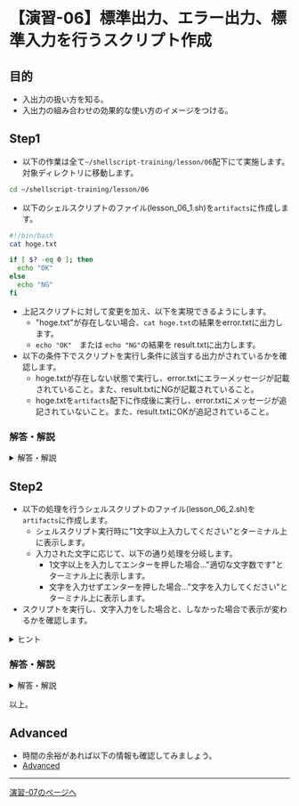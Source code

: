# 【演習-06】標準出力、エラー出力、標準入力を行うスクリプト作成

## 目的

- 入出力の扱い方を知る。
- 入出力の組み合わせの効果的な使い方のイメージをつける。

## Step1

- 以下の作業は全て`~/shellscript-training/lesson/06`配下にて実施します。対象ディレクトリに移動します。

```bash
cd ~/shellscript-training/lesson/06
```

- 以下のシェルスクリプトのファイル(lesson_06_1.sh)を`artifacts`に作成します。  

``` sh
#!/bin/bash
cat hoge.txt

if [ $? -eq 0 ]; then
  echo "OK"
else
  echo "NG"
fi
```

- 上記スクリプトに対して変更を加え、以下を実現できるようにします。
  - "hoge.txt"が存在しない場合、`cat hoge.txt`の結果をerror.txtに出力します。
  - `echo "OK"`　または `echo "NG"`の結果を result.txtに出力します。
- 以下の条件下でスクリプトを実行し条件に該当する出力がされているかを確認します。
    - hoge.txtが存在しない状態で実行し、error.txtにエラーメッセージが記載されていること。また、result.txtにNGが記載されていること。
    - hoge.txtを`artifacts`配下に作成後に実行し、error.txtにメッセージが追記されていないこと。また、result.txtにOKが追記されていること。

### 解答・解説

<details>
<summary>解答・解説</summary>
<div>

- 以下の内容でlesson_06_1.shを作成します。

```bash
#!/bin/bash
DIRECTORY=~/shellscript-training/lesson/06/artifacts
cat ${DIRECTORY}/hoge.txt 2>> ${DIRECTORY}/error.txt

if [ $? -eq 0 ]; then
  echo "OK" >> ${DIRECTORY}/result.txt
else
  echo "NG" >> ${DIRECTORY}/result.txt
fi
```

- `2>>　ファイル名`　…　標準エラー出力。エラー情報をファイルに追記型で出力します。
- `>>　ファイル名`　…　標準出力。コマンドの実行結果などをファイルに追記型で出力します。
- `>>`の部分を`>`にすると都度新規書き込みになるため、前回までの記載内容がリセットされた上で出力されます。

</div>
</details>

## Step2

- 以下の処理を行うシェルスクリプトのファイル(lesson_06_2.sh)を`artifacts`に作成します。  
  - シェルスクリプト実行時に"1文字以上入力してください"とターミナル上に表示します。
  - 入力された文字に応じて、以下の通り処理を分岐します。
    - 1文字以上を入力してエンターを押した場合…"適切な文字数です"とターミナル上に表示します。
    - 文字を入力せずエンターを押した場合…"文字を入力してください"とターミナル上に表示します。
- スクリプトを実行し、文字入力をした場合と、しなかった場合で表示が変わるかを確認します。

<details>
<summary>ヒント</summary>
<div>

- 標準入力の受信には`read`コマンドを利用します。
- 文字数の判定を行うには、`-z 文字列`または`-n 文字列`を使用します。

</div>
</details>

### 解答・解説

<details>
<summary>解答・解説</summary>
<div>

- 以下の内容でlesson_06_2.shを作成します。

```bash
#!/bin/bash
echo "1文字以上入力してください"
read input

if [ -z $input  ] ; then
  echo "文字を入力してください"
else
  echo "適切な文字数です"
fi
```

- `read`… 標準入力から受け取った内容を変数にいれるコマンド。ここでは入力された値を変数`input`に格納しています。
- `[ -z $input  ]` …　文字列の判定を行う条件。指定した変数の文字列の長さがゼロであれば真を返します。なお、`-n 文字列`を使っても構いません。その場合、文字列の長さがゼロでないなら真を返すため、ifとelseの処理の中身が逆になることに注意してください。

</div>
</details>

以上。

## Advanced

- 時間の余裕があれば以下の情報も確認してみましょう。
- [Advanced](./advanced.md)

---

[演習-07のページへ](../07/basic.md)